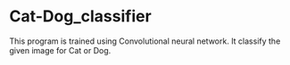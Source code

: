 # Cat-Dog_classifier

This program is trained using Convolutional neural network. It classify the given image for Cat or Dog.
